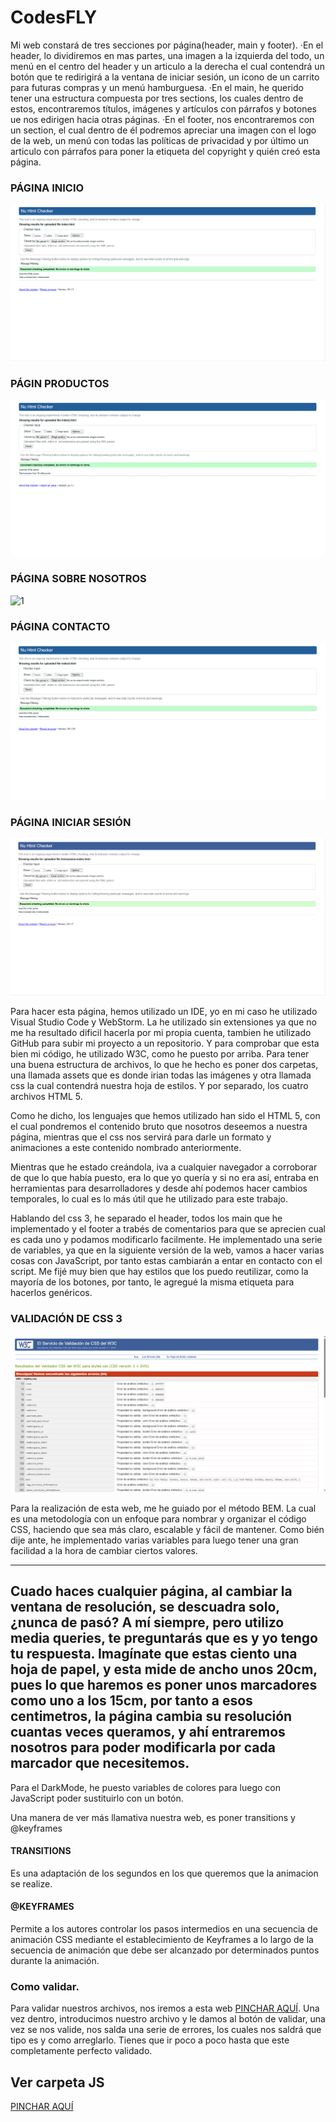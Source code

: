 # CodesFLY
Mi web constará de tres secciones por página(header, main y footer).
·En el header, lo dividiremos en mas partes, una imagen a la izquierda del todo, un menú en el centro del header y un articulo a la derecha el cual contendrá un botón que te redirigirá a la ventana de iniciar sesión, un icono de un carrito para futuras compras y un menú hamburguesa.
·En el main, he querido tener una estructura compuesta por tres sections, los cuales dentro de estos, encontraremos títulos, imágenes y artículos con párrafos y botones ue nos edirigen hacia otras páginas.
·En el footer, nos encontraremos con un section, el cual dentro de él podremos apreciar una imagen con el logo de la web, un menú con todas las políticas de privacidad y por último un articulo con párrafos para poner la etiqueta del copyright y quién creó esta página.

### PÁGINA INICIO
![1](/imagenes/inicio.png)
### PÁGIN PRODUCTOS
![1](/imagenes/productos.png)
### PÁGINA SOBRE NOSOTROS
![1](/imagenes/sobre-osotros.png)
### PÁGINA CONTACTO
![1](/imagenes/contacto.png)
### PÁGINA INICIAR SESIÓN
![1](/imagenes/inicio-sesion.png)

Para hacer esta página, hemos utilizado un IDE, yo en mi caso he utilizado Visual Studio Code y WebStorm. La he utilizado sin extensiones ya que no me ha resultado dificil hacerla por mi propia cuenta, tambien he utilizado GitHub para subir mi proyecto a un repositorio. Y para comprobar que esta bien mi código, he utilizado W3C, como he puesto por arriba.
Para tener una buena estructura de archivos, lo que he hecho es poner dos carpetas, una llamada assets que es donde irian todas las imágenes y otra llamada css la cual contendrá nuestra hoja de estilos.
Y por separado, los cuatro archivos HTML 5.

Como he dicho, los lenguajes que hemos utilizado han sido el HTML 5, con el cual pondremos el contenido bruto que nosotros deseemos a nuestra página, mientras que el css nos servirá para darle un formato y animaciones a este contenido nombrado anteriormente.

Mientras que he estado creándola, iva a cualquier navegador a corroborar de que lo que había puesto, era lo que yo quería y si no era así, entraba en herramientas para desarrolladores y desde ahí podemos hacer cambios temporales, lo cual es lo más útil que he utilizado para este trabajo.

Hablando del css 3, he separado el header, todos los main que he implementado y el footer a trabés de comentarios para que se aprecien cual es cada uno y podamos modificarlo facilmente.
He implementado una serie de variables, ya que en la siguiente versión de la web, vamos a hacer varias cosas con JavaScript, por tanto estas cambiarán a entar en contacto con el script.
Me fijé muy bien que hay estilos que los puedo reutilizar, como la mayoría de los botones, por tanto, le agregué la misma etiqueta para hacerlos genéricos.

### VALIDACIÓN DE CSS 3
![1](/imagenes/CSS.png)

Para la realización de esta web, me he guiado por el método BEM.
La cual es una metodología con un enfoque para nombrar y organizar el código CSS, haciendo que sea más claro, escalable y fácil de mantener.
Como bién dije ante, he implementado varias variables para luego tener una gran facilidad a la hora de cambiar ciertos valores.

---
Cuado haces cualquier página, al cambiar la ventana de resolución, se descuadra solo, ¿nunca de pasó? A mí siempre, pero utilizo media queries, te preguntarás que es y yo tengo tu respuesta.
Imagínate que estas ciento una hoja de papel, y esta mide de ancho unos 20cm, pues lo que haremos es poner unos marcadores como uno a los 15cm, por tanto a esos centimetros, la página cambia su resolución cuantas veces queramos, y ahí entraremos nosotros para poder modificarla por cada marcador que necesitemos.
---
Para el DarkMode, he puesto variables de colores para luego con JavaScript poder sustituirlo con un botón.

Una manera de ver más llamativa nuestra web, es poner transitions y @keyframes
#### TRANSITIONS
Es una adaptación de los segundos en los que queremos que la animacion se realize.
#### @KEYFRAMES
Permite a los autores controlar los pasos intermedios en una secuencia de animación CSS mediante el establecimiento de Keyframes a lo largo de la secuencia de animación que debe ser alcanzado por determinados puntos durante la animación.

### Como validar. 
Para validar nuestros archivos, nos iremos a esta web [PINCHAR AQUÍ](https://validator.w3.org).
Una vez dentro, introducimos nuestro archivo y le damos al botón de validar, una vez se nos valide, nos salda una serie de errores, los cuales nos saldrá que tipo es y como arreglarlo. Tienes que ir poco a poco hasta que este completamente perfecto validado.

## Ver carpeta JS
[PINCHAR AQUÍ]([https://validator.w3.org](https://github.com/erneupa/CodesFLY/tree/main/js))
